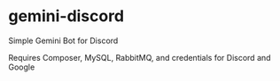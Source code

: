 # gemini-discord

Simple Gemini Bot for Discord

Requires Composer, MySQL, RabbitMQ, and credentials for Discord and Google
